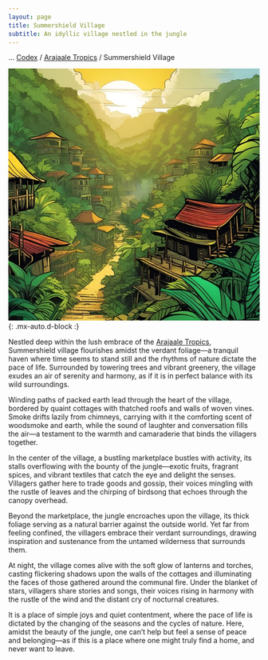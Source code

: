 ```yaml
---
layout: page
title: Summershield Village
subtitle: An idyllic village nestled in the jungle
---
```

<span class="breadcrumbs" markdown="1">... [Codex](/codex) / [Arajaale Tropics](/codex/regions/arajaale-tropics) / Summershield Village</span>

![Summershield Village](/assets/img/regions/summershield-village.jpeg){: .mx-auto.d-block :}

Nestled deep within the lush embrace of the [Arajaale Tropics](/codex/regions/arajaale-tropics), Summershield village flourishes amidst the verdant foliage—a tranquil haven where time seems to stand still and the rhythms of nature dictate the pace of life. Surrounded by towering trees and vibrant greenery, the village exudes an air of serenity and harmony, as if it is in perfect balance with its wild surroundings.

Winding paths of packed earth lead through the heart of the village, bordered by quaint cottages with thatched roofs and walls of woven vines. Smoke drifts lazily from chimneys, carrying with it the comforting scent of woodsmoke and earth, while the sound of laughter and conversation fills the air—a testament to the warmth and camaraderie that binds the villagers together.

In the center of the village, a bustling marketplace bustles with activity, its stalls overflowing with the bounty of the jungle—exotic fruits, fragrant spices, and vibrant textiles that catch the eye and delight the senses. Villagers gather here to trade goods and gossip, their voices mingling with the rustle of leaves and the chirping of birdsong that echoes through the canopy overhead.

Beyond the marketplace, the jungle encroaches upon the village, its thick foliage serving as a natural barrier against the outside world. Yet far from feeling confined, the villagers embrace their verdant surroundings, drawing inspiration and sustenance from the untamed wilderness that surrounds them.

At night, the village comes alive with the soft glow of lanterns and torches, casting flickering shadows upon the walls of the cottages and illuminating the faces of those gathered around the communal fire. Under the blanket of stars, villagers share stories and songs, their voices rising in harmony with the rustle of the wind and the distant cry of nocturnal creatures.

It is a place of simple joys and quiet contentment, where the pace of life is dictated by the changing of the seasons and the cycles of nature. Here, amidst the beauty of the jungle, one can’t help but feel a sense of peace and belonging—as if this is a place where one might truly find a home, and never want to leave.